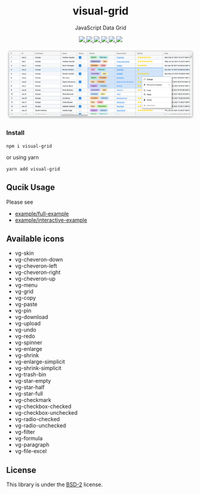 <p align="center">
    <h1 align="center">visual-grid</h1>
    <p align="center">JavaScript Data Grid</p>
    <p align="center">
        <a href="https://github.com/visualjs/grid/actions/workflows/test.yml" title="Test Status">
            <img src="https://github.com/visualjs/grid/actions/workflows/test.yml/badge.svg">
        </a>
        <a href="https://github.com/visualjs/grid/actions/workflows/publish.yml" title="Release Status">
            <img src="https://github.com/visualjs/grid/actions/workflows/publish.yml/badge.svg">
        </a>
        <a href="https://github.com/visualjs/grid/issues" title="issues">
            <img src="https://img.shields.io/github/issues/visualjs/grid">
        </a>
        <a href="https://github.com/visualjs/grid" title="stars">
            <img src="https://img.shields.io/github/stars/visualjs/grid">
        </a>
        <a href="https://github.com/visualjs/grid" title="forks">
            <img src="https://img.shields.io/github/forks/visualjs/grid">
        </a>
        <a href="./LICENSE" title="license">
            <img src="https://img.shields.io/github/license/visualjs/grid">
        </a>
    </p>
</p>

<p align="center">
    <img src="./screenshot.png" />
</p>

### Install

```
npm i visual-grid
```

or using yarn

```
yarn add visual-grid
```

## Qucik Usage

Please see

- [example/full-example](./example/full-example.ts)
- [example/interactive-example](./example/interactive-example.ts)

## Available icons

- vg-skin
- vg-cheveron-down
- vg-cheveron-left
- vg-cheveron-right
- vg-cheveron-up
- vg-menu
- vg-grid
- vg-copy
- vg-paste
- vg-pin
- vg-download
- vg-upload
- vg-undo
- vg-redo
- vg-spinner
- vg-enlarge
- vg-shrink
- vg-enlarge-simplicit
- vg-shrink-simplicit
- vg-trash-bin
- vg-star-empty
- vg-star-half
- vg-star-full
- vg-checkmark
- vg-checkbox-checked
- vg-checkbox-unchecked
- vg-radio-checked
- vg-radio-unchecked
- vg-filter
- vg-formula
- vg-paragraph
- vg-file-excel

## License

This library is under the [BSD-2](./LICENSE) license.
